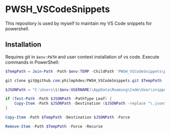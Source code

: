 # PWSH_VSCodeSnippets

This repository is used by myself to maintain my VS Code snippets for powershell.

## Installation

Requires git in ```$env:PATH``` and user context installation of vs code. Execute commands in PowerShell:

```powershell
$TempPath = Join-Path -Path $env:TEMP -ChildPath 'PWSH_VSCodeSnippets\powershell_template.json'

git clone git@github.com:philmphdev/PWSH_VSCodeSnippets.git $TempPath

$JSONPath = "C:\Users\$($env:USERNAME)\AppData\Roaming\Code\User\snippets\powershell.json"

if (Test-Path -Path $JSONPath -PathType Leaf) {
    Copy-Item -Path $JSONPath -Destination ($JSONPath -replace "\.json$", ".json.old")
}

Copy-Item -Path $TempPath -Destination $JSONPath -Force

Remove-Item -Path $TempPath -Force -Recurse
```
